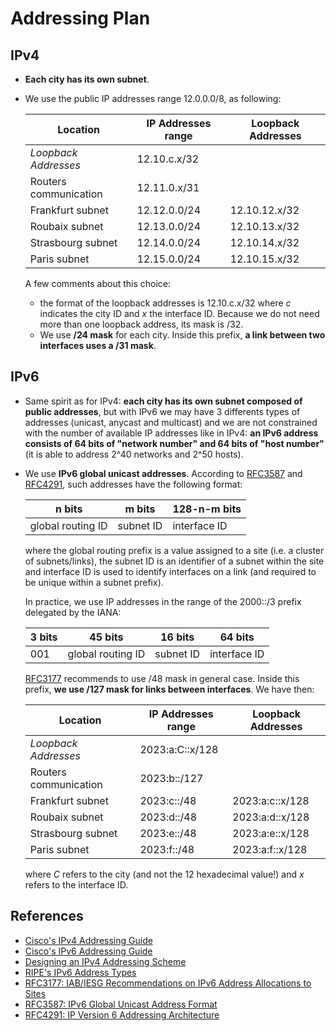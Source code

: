 # Addressing Plan

## IPv4

- **Each city has its own subnet**.
- We use the public IP addresses range 12.0.0.0/8, as following:

  | Location           | IP Addresses range | Loopback Addresses |
  |--------------------|--------------------|--------------------|
  | *Loopback Addresses* | 12.10.c.x/32       |                    |
    | Routers communication | 12.11.0.x/31       |                    |
  | Frankfurt subnet         | 12.12.0.0/24       | 12.10.12.x/32       |
  | Roubaix subnet            | 12.13.0.0/24       | 12.10.13.x/32       |
  | Strasbourg subnet         | 12.14.0.0/24       | 12.10.14.x/32       |
  | Paris subnet              | 12.15.0.0/24       | 12.10.15.x/32       |

  A few comments about this choice:
  - the format of the loopback addresses is 12.10.c.x/32 where *c* indicates the city ID and *x* the interface ID. Because we do not need more than one loopback address, its mask is /32.
  - We use **/24 mask** for each city. Inside this prefix, **a link between two interfaces uses a /31 mask**.

## IPv6

- Same spirit as for IPv4: **each city has its own subnet composed of public addresses**, but with IPv6 we may have 3 differents types of addresses (unicast, anycast and multicast) and we are not constrained with the number of available IP addresses like in IPv4: **an IPv6 address consists of 64 bits of "network number" and 64 bits of "host number"** (it is able to address 2^40 networks and 2^50 hosts).
- We use **IPv6 global unicast addresses**. According to [RFC3587](https://www.ietf.org/rfc/rfc3587.txt?number=3587) and [RFC4291](https://www.ietf.org/rfc/rfc4291.txt?number=4291), such addresses have the following format:

  | n bits            | m bits    | 128-n-m bits |
  |-------------------|-----------|--------------|
  | global routing ID | subnet ID | interface ID |

  where the global routing prefix is a value assigned to a site (i.e. a cluster of subnets/links), the subnet ID is an identifier of a subnet within the site and interface ID is used to identify interfaces on a link (and required to be unique within a subnet prefix).

  In practice, we use IP addresses in the range of the 2000::/3 prefix delegated by the IANA:

  | 3 bits | 45 bits           | 16 bits   | 64 bits      |
  |--------|-------------------|-----------|--------------|
  | 001    | global routing ID | subnet ID | interface ID |

  [RFC3177](https://tools.ietf.org/html/rfc3177) recommends to use /48 mask in general case. Inside this prefix, **we use /127 mask for links between interfaces**. We have then:

  | Location           | IP Addresses range    | Loopback Addresses      |
  |--------------------|-----------------------|-------------------------|
  | *Loopback Addresses* | 2023:​a:C::x/128 |                         |
    | Routers communication | 2023:​b::/127 |                         |
  | Frankfurt subnet          | 2023:​c::/48 | 2023:​a:​c::x/128 |
  | Roubaix subnet            | 2023:​d::/48 | 2023:​a:​d::x/128 |
  | Strasbourg subnet         | 2023:​e::/48 | 2023:​a:​e::x/128 |
  | Paris subnet              | 2023:​f::/48 | 2023:​a:​f::x/128 |

  where *C* refers to the city (and not the 12 hexadecimal value!) and *x* refers to the interface ID.

## References

- [Cisco's IPv4 Addressing Guide](https://www.cisco.com/c/dam/en/us/solutions/collateral/enterprise/design-zone-smart-business-architecture/sba_ipAddr_dg.pdf)
- [Cisco's IPv6 Addressing Guide](https://www.cisco.com/c/dam/en/us/solutions/collateral/enterprise/design-zone-government/sbaBN_IPv6addrG.pdf)
- [Designing an IPv4 Addressing Scheme](https://docs.oracle.com/cd/E23823_01/html/816-4554/ipplan-5.html)
- [RIPE's IPv6 Address Types](https://www.ripe.net/manage-ips-and-asns/ipv6/ipv6-address-types)
- [RFC3177: IAB/IESG Recommendations on IPv6 Address Allocations to Sites](https://tools.ietf.org/html/rfc3177)
- [RFC3587: IPv6 Global Unicast Address Format](https://tools.ietf.org/html/rfc3587)
- [RFC4291: IP Version 6 Addressing Architecture](https://tools.ietf.org/html/rfc4291)